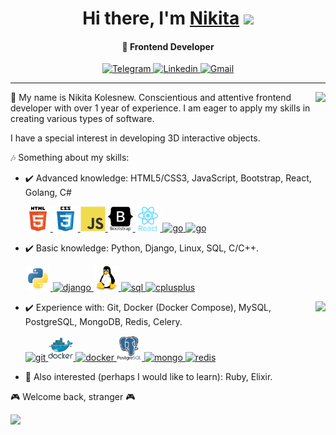 <h1 align="center">Hi there, I'm <a href="#" target="_blank">Nikita</a> 
<img src="https://github.com/blackcater/blackcater/raw/main/images/Hi.gif" height="32"/></h1>

<h4 align="center">🚸 Frontend Developer </h4>
<div align="center">
<!--   <a href="https://disk.yandex.ru/i/soUuWlOih-ubjA">
    <img aly="My CV URL" src="https://img.shields.io/badge/CV-orange?&style=for-the-badge">
  </a> -->
  </a>
    <a href="https://t.me/clowworm">
    <img alt="Telegram" src="https://img.shields.io/badge/Telegram-2CA5E0?style=for-the-badge&logo=telegram&logoColor=white">
  </a>
    <a href="https://www.linkedin.com/in/nikita-kolesnew/">
    <img alt="Linkedin" src="https://img.shields.io/badge/LinkedIn-0077B5?style=for-the-badge&logo=linkedin&logoColor=white">
  </a>
  <a href="mailto:chattrain.kol7@gmail.com">
    <img alt="Gmail" src="https://img.shields.io/badge/Gmail-D14836?style=for-the-badge&logo=gmail&logoColor=white">
  </a>
</div>

---

<img align="right" src="https://github-profile-summary-cards.vercel.app/api/cards/most-commit-language?username=Peopl3s&theme=solarized_dark"/>



:purple_heart: My name is Nikita Kolesnew. Conscientious and attentive frontend developer with over 1 year of experience. I am eager
to apply my skills in creating various types of software. 

I have a special interest in developing 3D interactive objects.



:notes: Something about my skills:



- :heavy_check_mark: Advanced knowledge: HTML5/CSS3, JavaScript, Bootstrap, React, Golang, C#

 
  <a href="https://www.w3.org/html/" target="_blank" rel="noreferrer"> <img src="https://raw.githubusercontent.com/devicons/devicon/master/icons/html5/html5-original-wordmark.svg" alt="html5" width="40" height="40"/> </a>
  <a href="https://www.w3schools.com/css/" target="_blank" rel="noreferrer"> <img src="https://raw.githubusercontent.com/devicons/devicon/master/icons/css3/css3-original-wordmark.svg" alt="css3" width="40" height="40"/> </a>
<a href="https://developer.mozilla.org/en-US/docs/Web/JavaScript" target="_blank" rel="noreferrer"> <img src="https://raw.githubusercontent.com/devicons/devicon/master/icons/javascript/javascript-original.svg" alt="javascript" width="40" height="40"/> </a>
<a href="https://getbootstrap.com" target="_blank" rel="noreferrer"> <img src="https://raw.githubusercontent.com/devicons/devicon/master/icons/bootstrap/bootstrap-plain-wordmark.svg" alt="bootstrap" width="40" height="40"/> </a>
<a href="https://reactjs.org/" target="_blank" rel="noreferrer"> <img src="https://raw.githubusercontent.com/devicons/devicon/master/icons/react/react-original-wordmark.svg" alt="react" width="40" height="40"/> </a>
<a href="https://cdn.worldvectorlogo.com/logos/go-logo-1.svg" target="_blank" rel="noreferrer"> <img src="https://cdn.worldvectorlogo.com/logos/go-logo-1.svg" alt="go" width="40" height="40"/> </a>
<a href="https://cdn.worldvectorlogo.com/logos/c--4.svg" target="_blank" rel="noreferrer"> <img src="https://cdn.worldvectorlogo.com/logos/c--4.svg" alt="go" width="40" height="40"/> </a>

- :heavy_check_mark: Basic knowledge: Python, Django, Linux, SQL, C/C++.
  
  <a href="https://www.python.org" target="_blank" rel="noreferrer"> <img src="https://raw.githubusercontent.com/devicons/devicon/master/icons/python/python-original.svg" alt="python" width="40" height="40"/> </a>
  <a href="https://www.djangoproject.com/" target="_blank" rel="noreferrer"> <img src="https://cdn.worldvectorlogo.com/logos/django.svg" alt="django" width="40" height="40"/> </a>
<a href="https://www.linux.org/" target="_blank" rel="noreferrer"> <img src="https://raw.githubusercontent.com/devicons/devicon/master/icons/linux/linux-original.svg" alt="linux" width="40" height="40"/> </a>
  <a href="https://cdn.worldvectorlogo.com/logos/amazon-database.svg" target="_blank" rel="noreferrer"> <img src="https://cdn.worldvectorlogo.com/logos/amazon-database.svg" alt="sql" width="40" height="40"/> </a>
  <a href="https://cdn.worldvectorlogo.com/logos/c.svg" target="_blank" rel="noreferrer"> <img src="https://cdn.worldvectorlogo.com/logos/c.svg" alt="cplusplus" width="40" height="40"/> </a>
  
<img align="right" src="https://github-profile-summary-cards.vercel.app/api/cards/stats?username=daniilshat&theme=solarized_dark"/>
  




- :heavy_check_mark: Experience with: Git, Docker (Docker Compose), MySQL, PostgreSQL, MongoDB, Redis, Celery.
  
   <a href="https://git-scm.com/" target="_blank" rel="noreferrer"> <img src="https://www.vectorlogo.zone/logos/git-scm/git-scm-icon.svg" alt="git" width="40" height="40"/> </a>
   <a href="https://www.docker.com/" target="_blank" rel="noreferrer"> <img src="https://raw.githubusercontent.com/devicons/devicon/master/icons/docker/docker-original-wordmark.svg" alt="docker" width="40" height="40"/> </a>
   <a href="https://cdn.worldvectorlogo.com/logos/mysql-6.svg" target="_blank" rel="noreferrer"> <img src="https://cdn.worldvectorlogo.com/logos/mysql-6.svg" alt="docker" width="40" height="40"/> </a><a href="https://www.postgresql.org" target="_blank" rel="noreferrer"> <img src="https://raw.githubusercontent.com/devicons/devicon/master/icons/postgresql/postgresql-original-wordmark.svg" alt="postgresql" width="40" height="40"/> </a>
    <a href="https://cdn.worldvectorlogo.com/logos/mongodb-icon-1.svg" target="_blank" rel="noreferrer"> <img src="https://cdn.worldvectorlogo.com/logos/mongodb-icon-1.svg" alt="mongo" width="40" height="40"/> </a>
    <a href="https://cdn.worldvectorlogo.com/logos/redis.svg" target="_blank" rel="noreferrer"> <img src="https://cdn.worldvectorlogo.com/logos/redis.svg" alt="redis" width="40" height="40"/> </a>
  
- :bookmark: Also interested (perhaps I would like to learn): Ruby, Elixir.

:video_game: Welcome back, stranger :video_game:


<img src="https://github-profile-summary-cards.vercel.app/api/cards/profile-details?username=Peopl3s&theme=solarized_dark"/>
